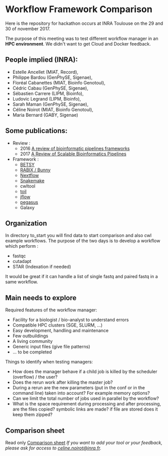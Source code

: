 # Workflow Framework Comparison
Here is the repository for hackathon occurs at INRA Toulouse on the 29 and 30 of november 2017.

The purpose of this meeting was to test different workflow manager in an **HPC environment**.
We didn't want to get Cloud and Docker feedback.

## People implied (INRA):
 * Estelle Ancellet (MIAT, Record), 
 * Philippe Bardou (GenPhySE, Sigenae), 
 * Floréal Cabanettes (MIAT, Bioinfo Genotoul), 
 * Cédric Cabau (GenPhySE, Sigenae), 
 * Sébastien Carrere (LIPM, Bioinfo), 
 * Ludovic Legrand (LIPM, Bioinfo), 
 * Sarah Maman (GenPhySE, Sigenae), 
 * Céline Noirot (MIAT, Bioinfo Genotoul), 
 * Maria Bernard (GABY, Sigenae)

## Some publications:
 * Review :
	* 2016 [A review of bioinformatic pipelines frameworks](bib.oxfordjournals.org/content/early/2016/03/23/bib.bbw020.full)
	* 2017 [A Review of Scalable Bioinformatics Pipelines](https://link.springer.com/content/pdf/10.1007/s41019-017-0047-z.pdf)
 * Framework :
	* [BETSY](https://academic.oup.com/bioinformatics/article-lookup/doi/10.1093/bioinformatics/btw817)
	* [RABIX / Bunny](https://www.ncbi.nlm.nih.gov/pmc/articles/PMC5166558/)
	* [Nextflow](https://www.nature.com/articles/nbt.3820.pdf)
	* [Snakemake](https://www.ncbi.nlm.nih.gov/pubmed/22908215)
	* cwltool
	* [toil](https://www.nature.com/articles/nbt.3772)
	* [jflow](https://academic.oup.com/bioinformatics/article/32/3/456/1744024)
	* [pegasus](http://pegasus.isi.edu/publications/2014/2014-fgcs-deelman.pdf)
	* Galaxy

## Organization
In directory to_start you will find data to start comparison and also
cwl example workflows.
The purpose of the two days is to develop a workflow which perform :
 - fastqc
 - cutadapt
 - STAR (Indexation if needed)

It would be great if it can handle a list of single fastq and paired fastq in a same workflow.

## Main needs to explore

Required features of the workflow manager:
 - Facility for a biologist / bio-analyst to understand errors
 - Compatible HPC clusters (SGE, SLURM, ...)
 - Easy development, handling and maintenance
 - Few outbuildings
 - A living community
 - Generic input files (give file patterns)
 - ... to be completed

Things to identify when testing managers:

 - How does the manager behave if a child job is killed by the scheduler (overflow) / the user?
 - Does the rerun work after killing the master job?
 - During a rerun are the new parameters (put in the conf or in the command line) taken into account? For example memory options?
 - Can we limit the total number of jobs used in parallel by the workflow?
 - What is the space requirement during processing and after processing, are the files copied? symbolic links are made? if file are stored does it keep them zipped?

## Comparison sheet
Read only [Comparison sheet](https://docs.google.com/spreadsheets/d/1Iss0BYVrhS6-pWg16cWyN-yGUUQjGaKvEqAas_VEn64/edit?usp=sharing)
_If you want to add your tool or your feedback, please ask for access to celine.noirot@inra.fr._

